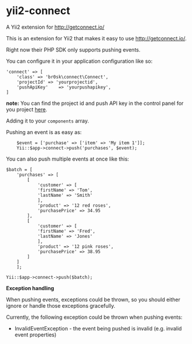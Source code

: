 # yii2-connect
A Yii2 extension for http://getconnect.io/

This is an extension for Yii2 that makes it easy to use http://getconnect.io/.

Right now their PHP SDK only supports pushing events.

You can configure it in your application configuration like so:

	'connect' => [
		'class' => 'br0sk\connect\Connect',
		'projectId' => 'yourprojectid',
		'pushApiKey' 	=> 'yourpushapikey',
	]
	
**note:** You can find the project id and push API key in the control panel for you project [here](https://app.getconnect.io/#/projects).

Adding it to your `components` array.

Pushing an event is as easy as:

		$event = ['purchase' => ['item' => 'My item 1']];
		Yii::$app->connect->push('purchases', $event);

You can also push multiple events at once like this:

	$batch = [
  		'purchases' => [
			[
				'customer' => [
				'firstName' => 'Tom',
				'lastName' => 'Smith'
				],
				'product' => '12 red roses',
				'purchasePrice' => 34.95
			],
			[
				'customer' => [
				'firstName' => 'Fred',
				'lastName' => 'Jones'
				],
				'product' => '12 pink roses',
				'purchasePrice' => 38.95
			]
  		]
		];

	Yii::$app->connect->push($batch);


**Exception handling**

When pushing events, exceptions could be thrown, so you should either ignore or handle those exceptions gracefully.

Currently, the following exception could be thrown when pushing events:
* InvalidEventException - the event being pushed is invalid (e.g. invalid event properties)